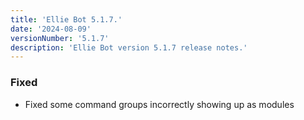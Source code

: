 ```yaml
---
title: 'Ellie Bot 5.1.7.'
date: '2024-08-09'
versionNumber: '5.1.7'
description: 'Ellie Bot version 5.1.7 release notes.'
---
```


### Fixed

- Fixed some command groups incorrectly showing up as modules